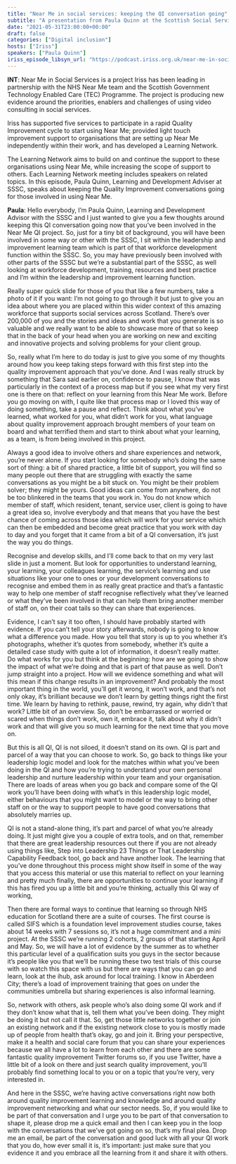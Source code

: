 ```yaml
---
title: "Near Me in social services: keeping the QI conversation going"
subtitle: "A presentation from Paula Quinn at the Scottish Social Services Council"
date: "2021-05-31T23:00:00+00:00"
draft: false
categories: ["Digital inclusion"]
hosts: ["Iriss"]
speakers: ["Paula Quinn"]
iriss_episode_libsyn_url: "https://podcast.iriss.org.uk/near-me-in-social-services-keeping-the-qi-conversation-going"
---
```

**INT**: Near Me in Social Services is a project Iriss has been leading in partnership with the NHS Near Me team and the Scottish Government Technology Enabled Care (TEC) Programme. The project is producing new evidence around the priorities, enablers and challenges of using video consulting in social services.

Iriss has supported five services to participate in a rapid Quality Improvement cycle to start using Near Me; provided light touch improvement support to organisations that are setting up Near Me independently within their work, and has developed a Learning Network.

The Learning Network aims to build on and continue the support to these organisations using Near Me, while increasing the scope of support to others. Each Learning Network meeting includes speakers on related topics. In this episode, Paula Quinn, Learning and Development Adviser at SSSC, speaks about keeping the Quality Improvement conversations going for those involved in using Near Me.

**Paula**: Hello everybody, I’m Paula Quinn, Learning and Development Advisor with the SSSC and I just wanted to give you a few thoughts around keeping this QI conversation going now that you’ve been involved in the Near Me QI project. So, just for a tiny bit of background, you will have been involved in some way or other with the SSSC, I sit within the leadership and improvement learning team which is part of that workforce development function within the SSSC. So, you may have previously been involved with other parts of the SSSC but we’re a substantial part of the SSSC, as well looking at workforce development, training, resources and best practice and I’m within the leadership and improvement learning function.

Really super quick slide for those of you that like a few numbers, take a photo of it if you want: I’m not going to go through it but just to give you an idea about where you are placed within this wider context of this amazing workforce that supports social services across Scotland. There’s over 200,000 of you and the stories and ideas and work that you generate is so valuable and we really want to be able to showcase more of that so keep that in the back of your head when you are working on new and exciting and innovative projects and solving problems for your client group.

So, really what I’m here to do today is just to give you some of my thoughts around how you keep taking steps forward with this first step into the quality improvement approach that you’ve done. And I was really struck by something that Sara said earlier on, confidence to pause, I know that was particularly in the context of a process map but if you see what my very first one is there on that: reflect on your learning from this Near Me work. Before you go moving on with, I quite like that process map or I loved this way of doing something, take a pause and reflect. Think about what you’ve learned, what worked for you, what didn’t work for you, what language about quality improvement approach brought members of your team on board and what terrified them and start to think about what your learning, as a team, is from being involved in this project.

Always a good idea to involve others and share experiences and network, you’re never alone. If you start looking for somebody who’s doing the same sort of thing: a bit of shared practice, a little bit of support, you will find so many people out there that are struggling with exactly the same conversations as you might be a bit stuck on. You might be their problem solver; they might be yours. Good ideas can come from anywhere, do not be too blinkered in the teams that you work in. You do not know which member of staff, which resident, tenant, service user, client is going to have a great idea so, involve everybody and that means that you have the best chance of coming across those idea which will work for your service which can then be embedded and become great practice that you work with day to day and you forget that it came from a bit of a QI conversation, it’s just the way you do things.

Recognise and develop skills, and I’ll come back to that on my very last slide in just a moment. But look for opportunities to understand learning, your learning, your colleagues learning, the service’s learning and use situations like your one to ones or your development conversations to recognise and embed them in as really great practice and that’s a fantastic way to help one member of staff recognise reflectively what they’ve learned or what they’ve been involved in that can help them bring another member of staff on, on their coat tails so they can share that experiences.

Evidence, I can’t say it too often, I should have probably started with evidence. If you can’t tell your story afterwards, nobody is going to know what a difference you made. How you tell that story is up to you whether it’s photographs, whether it’s quotes from somebody, whether it’s quite a detailed case study with quite a lot of information, it doesn’t really matter. Do what works for you but think at the beginning: how are we going to show the impact of what we’re doing and that is part of that pause as well. Don’t jump straight into a project. How will we evidence something and what will this mean if this change results in an improvement? And probably the most important thing in the world, you’ll get it wrong, it won’t work, and that’s not only okay, it’s brilliant because we don’t learn by getting things right the first time. We learn by having to rethink, pause, rewind, try again, why didn’t that work? Little bit of an overview. So, don’t be embarrassed or worried or scared when things don’t work, own it, embrace it, talk about why it didn’t work and that will give you so much learning for the next time that you move on.

But this is all QI, QI is not siloed, it doesn’t stand on its own. QI is part and parcel of a way that you can choose to work. So, go back to things like your leadership logic model and look for the matches within what you’ve been doing in the QI and how you’re trying to understand your own personal leadership and nurture leadership within your team and your organisation. There are loads of areas when you go back and compare some of the QI work you’ll have been doing with what’s in this leadership logic model, either behaviours that you might want to model or the way to bring other staff on or the way to support people to have good conversations that absolutely marries up.

QI is not a stand-alone thing, it’s part and parcel of what you’re already doing. It just might give you a couple of extra tools, and on that, remember that there are great leadership resources out there if you are not already using things like, Step into Leadership 23 Things or That Leadership Capability Feedback tool, go back and have another look. The learning that you’ve done throughout this process might show itself in some of the way that you access this material or use this material to reflect on your learning and pretty much finally, there are opportunities to continue your learning if this has fired you up a little bit and you’re thinking, actually this QI way of working,

Then there are formal ways to continue that learning so through NHS education for Scotland there are a suite of courses. The first course is called SIFS which is a foundation level improvement studies course, takes about 14 weeks with 7 sessions so, it’s not a huge commitment and a mini project. At the SSSC we’re running 2 cohorts, 2 groups of that starting April and May. So, we will have a lot of evidence by the summer as to whether this particular level of a qualification suits you guys in the sector because it’s people like you that we’ll be running these two test trials of this course with so watch this space with us but there are ways that you can go and learn, look at the ihub, ask around for local training. I know in Aberdeen City; there’s a load of improvement training that goes on under the communities umbrella but sharing experiences is also informal learning.

So, network with others, ask people who’s also doing some QI work and if they don’t know what that is, tell them what you’ve been doing. They might be doing it but not call it that. So, get those little networks together or join an existing network and if the existing network close to you is mostly made up of people from health that’s okay, go and join it. Bring your perspective, make it a health and social care forum that you can share your experiences because we all have a lot to learn from each other and there are some fantastic quality improvement Twitter forums so, if you use Twitter, have a little bit of a look on there and just search quality improvement, you’ll probably find something local to you or on a topic that you’re very, very interested in.

And here in the SSSC, we’re having active conversations right now both around quality improvement learning and knowledge and around quality improvement networking and what our sector needs. So, if you would like to be part of that conversation and I urge you to be part of that conversation to shape it, please drop me a quick email and then I can keep you in the loop with the conversations that we’ve got going on so, that’s my final plea. Drop me an email, be part of the conversation and good luck with all your QI work that you do, how ever small it is, it’s important: just make sure that you evidence it and you embrace all the learning from it and share it with others.
